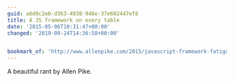 ```yaml
---
guid: a6d0c2e0-d363-4938-946e-37e602447ef8
title: A JS framework on every table
date: '2015-05-06T10:31:47+00:00'
changed: '2019-09-24T14:36:58+00:00'


bookmark_of: 'http://www.allenpike.com/2015/javascript-framework-fatigue/'
---
```



A beautiful rant by Allen Pike.

